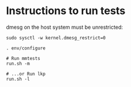 # Instructions to run tests

dmesg on the host system must be unrestricted:
```
sudo sysctl -w kernel.dmesg_restrict=0
```


```
. env/configure

# Run mmtests
run.sh -m

# ...or Run lkp
run.sh -l
```
